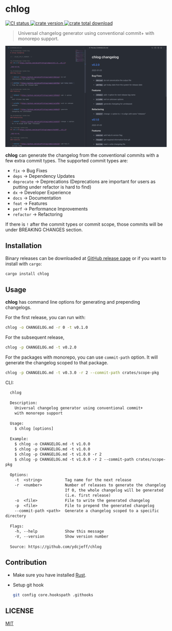 # chlog

<p>
  <a href="https://github.com/ydcjeff/chlog/actions/workflows/ci.yml" target="_blank">
    <img src="https://github.com/ydcjeff/chlog/actions/workflows/ci.yml/badge.svg" alt="CI status">
  </a>
  <a href="https://crates.io/crates/chlog" target="_blank">
    <img src="https://badgen.net/crates/v/chlog" alt="crate version">
  </a>
  <a href="https://crates.io/crates/chlog" target="_blank">
    <img src="https://badgen.net/crates/d/chlog" alt="crate total download">
  </a>
</p>

> Universal changelog generator using conventional commit+ with monorepo
> support.

[![demo](https://raw.githubusercontent.com/ydcjeff/chlog/main/.github/screenshot.png)](https://github.com/ydcjeff/chlog/blob/main/.github/screenshot.png?raw=true)

**chlog** can generate the changelog from the conventional commits with a few
extra commit types. The supported commit types are:

- `fix` -> Bug Fixes
- `deps` -> Dependency Updates
- `deprecate` -> Deprecations (Deprecations are important for users as putting
  under refactor is hard to find)
- `dx` -> Developer Experience
- `docs` -> Documentation
- `feat` -> Features
- `perf` -> Performance Improvements
- `refactor` -> Refactoring

If there is `!` after the commit types or commit scope, those commits will be
under BREAKING CHANGES section.

## Installation

Binary releases can be downloaded at
[GitHub release page](https://github.com/ydcjeff/chlog/releases/latest) or if
you want to install with `cargo`:

```sh
cargo install chlog
```

## Usage

**chlog** has command line options for generating and prepending changelogs.

For the first release, you can run with:

```sh
chlog -o CHANGELOG.md -r 0 -t v0.1.0
```

For the subsequent release,

```sh
chlog -p CHANGELOG.md -t v0.2.0
```

For the packages with monorepo, you can use `commit-path` option. It will
generate the changelog scoped to that package.

```sh
chlog -p CHANGELOG.md -t v0.3.0 -r 2 --commit-path crates/scope-pkg
```

CLI:

```
  chlog

  Description:
    Universal changelog generator using conventional commit+
    with monorepo support

  Usage:
    $ chlog [options]

  Example:
    $ chlog -o CHANGELOG.md -t v1.0.0
    $ chlog -p CHANGELOG.md -t v1.0.0
    $ chlog -p CHANGELOG.md -t v1.0.0 -r 2
    $ chlog -p CHANGELOG.md -t v1.0.0 -r 2 --commit-path crates/scope-pkg

  Options:
    -t  <string>          Tag name for the next release
    -r  <number>          Number of releases to generate the changelog
                          If 0, the whole changelog will be generated
                          (i.e. first release)
    -o  <file>            File to write the generated changelog
    -p  <file>            File to prepend the generated changelog
    --commit-path <path>  Generate a changelog scoped to a specific directory

  Flags:
    -h, --help            Show this message
    -V, --version         Show version number

  Source: https://github.com/ydcjeff/chlog
```

## Contribution

- Make sure you have installed [Rust](https://www.rust-lang.org/tools/install).
- Setup git hook

  ```sh
  git config core.hookspath .githooks
  ```

## LICENSE

[MIT](./LICENSE)
